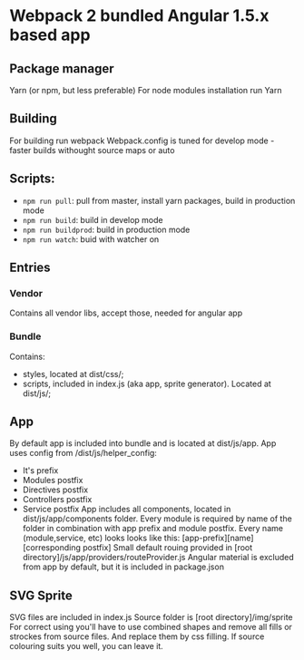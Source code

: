 # Webpack 2 bundled Angular 1.5.x based app #

## Package manager ##
Yarn (or npm, but less preferable)
For node modules installation run
    Yarn

## Building ##
For building run
    webpack
Webpack.config is tuned for develop mode - faster builds withought source maps or auto

##  Scripts:

+   `npm run pull`: pull from master, install yarn packages, build in production mode
+   `npm run build`: build in develop mode
+   `npm run buildprod`: build in production mode
+   `npm run watch`: buid with watcher on

## Entries ##

### Vendor ###
Contains all vendor libs, accept those, needed for angular app

### Bundle ###
Contains:
- styles, located at dist/css/;
- scripts, included in index.js (aka app, sprite generator). Located at dist/js/;

## App ##
By default app is included into bundle and is located at dist/js/app.
App uses config from /dist/js/helper_config:
- It's prefix
- Modules postfix
- Directives postfix
- Controllers postfix
- Service postfix
App includes all components, located in dist/js/app/components folder. Every module is required by name of the folder in combination with app prefix and module postfix.
Every name (module,service, etc) looks looks like this:
    [app-prefix][name][corresponding postfix]
Small default rouing provided in [root directory]/js/app/providers/routeProvider.js
Angular material is excluded from app by default, but it is included in package.json

## SVG Sprite ##
SVG files are included in index.js
Source folder is [root directory]/img/sprite
For correct using you'll have to use combined shapes and remove all fills or strockes from source files. And replace them by css filling. If source colouring suits you well, you can leave it.





